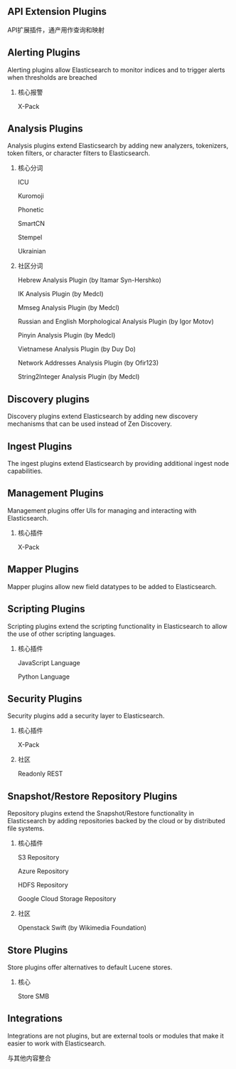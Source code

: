 ## API Extension Plugins

API扩展插件，通产用作查询和映射 

## Alerting Plugins

Alerting plugins allow Elasticsearch to monitor indices and to trigger alerts when thresholds are breached

1. 核心报警

   X-Pack 

## Analysis Plugins

Analysis plugins extend Elasticsearch by adding new analyzers, tokenizers, token filters, or character filters to Elasticsearch.

1. 核心分词

   ICU 

   Kuromoji 

   Phonetic 

   SmartCN

   Stempel 

   Ukrainian 

1. 社区分词

   Hebrew Analysis Plugin (by Itamar Syn-Hershko) 

   IK Analysis Plugin (by Medcl) 

   Mmseg Analysis Plugin (by Medcl) 

   Russian and English Morphological Analysis Plugin (by Igor Motov) 

   Pinyin Analysis Plugin (by Medcl) 

   Vietnamese Analysis Plugin (by Duy Do) 

   Network Addresses Analysis Plugin (by Ofir123) 

   String2Integer Analysis Plugin (by Medcl) 

## Discovery plugins

Discovery plugins extend Elasticsearch by adding new discovery mechanisms that can be used instead of Zen Discovery.

## Ingest Plugins

The ingest plugins extend Elasticsearch by providing additional ingest node capabilities.

## Management Plugins

Management plugins offer UIs for managing and interacting with Elasticsearch.

1. 核心插件

   X-Pack 

## Mapper Plugins

Mapper plugins allow new field datatypes to be added to Elasticsearch. 

## Scripting Plugins

Scripting plugins extend the scripting functionality in Elasticsearch to allow the use of other scripting languages.

1. 核心插件

   JavaScript Language 

   Python Language  

## Security Plugins

Security plugins add a security layer to Elasticsearch.

1. 核心插件

   X-Pack

1. 社区

   Readonly REST 

## Snapshot/Restore Repository Plugins

Repository plugins extend the Snapshot/Restore functionality in Elasticsearch by adding repositories backed by the cloud or by distributed file systems.

1. 核心插件

   S3 Repository 

   Azure Repository 

   HDFS Repository 

   Google Cloud Storage Repository 

1. 社区

   Openstack Swift (by Wikimedia Foundation)

## Store Plugins

Store plugins offer alternatives to default Lucene stores.

1. 核心

   Store SMB  

## Integrations

Integrations are not plugins, but are external tools or modules that make it easier to work with Elasticsearch.

与其他内容整合

 